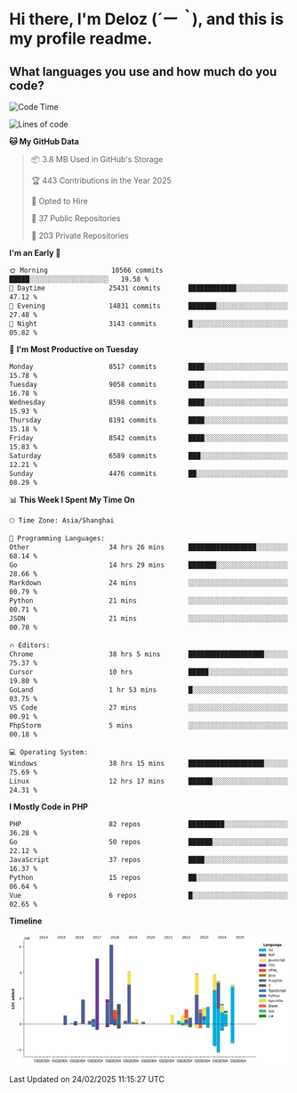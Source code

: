 # **Hi there, I'm Deloz (*´ー｀*), and this is my profile readme.**

## **What languages you use and how much do you code?**

<!--START_SECTION:waka-->
![Code Time](http://img.shields.io/badge/Code%20Time-5%2C753%20hrs%206%20mins-blue)

![Lines of code](https://img.shields.io/badge/From%20Hello%20World%20I%27ve%20Written-48.0%20million%20lines%20of%20code-blue)

**🐱 My GitHub Data** 

> 📦 3.8 MB Used in GitHub's Storage 
 > 
> 🏆 443 Contributions in the Year 2025
 > 
> 💼 Opted to Hire
 > 
> 📜 37 Public Repositories 
 > 
> 🔑 203 Private Repositories 
 > 
**I'm an Early 🐤** 

```text
🌞 Morning                10566 commits       █████░░░░░░░░░░░░░░░░░░░░   19.58 % 
🌆 Daytime                25431 commits       ████████████░░░░░░░░░░░░░   47.12 % 
🌃 Evening                14831 commits       ███████░░░░░░░░░░░░░░░░░░   27.48 % 
🌙 Night                  3143 commits        █░░░░░░░░░░░░░░░░░░░░░░░░   05.82 % 
```
📅 **I'm Most Productive on Tuesday** 

```text
Monday                   8517 commits        ████░░░░░░░░░░░░░░░░░░░░░   15.78 % 
Tuesday                  9058 commits        ████░░░░░░░░░░░░░░░░░░░░░   16.78 % 
Wednesday                8598 commits        ████░░░░░░░░░░░░░░░░░░░░░   15.93 % 
Thursday                 8191 commits        ████░░░░░░░░░░░░░░░░░░░░░   15.18 % 
Friday                   8542 commits        ████░░░░░░░░░░░░░░░░░░░░░   15.83 % 
Saturday                 6589 commits        ███░░░░░░░░░░░░░░░░░░░░░░   12.21 % 
Sunday                   4476 commits        ██░░░░░░░░░░░░░░░░░░░░░░░   08.29 % 
```


📊 **This Week I Spent My Time On** 

```text
🕑︎ Time Zone: Asia/Shanghai

💬 Programming Languages: 
Other                    34 hrs 26 mins      █████████████████░░░░░░░░   68.14 % 
Go                       14 hrs 29 mins      ███████░░░░░░░░░░░░░░░░░░   28.66 % 
Markdown                 24 mins             ░░░░░░░░░░░░░░░░░░░░░░░░░   00.79 % 
Python                   21 mins             ░░░░░░░░░░░░░░░░░░░░░░░░░   00.71 % 
JSON                     21 mins             ░░░░░░░░░░░░░░░░░░░░░░░░░   00.70 % 

🔥 Editors: 
Chrome                   38 hrs 5 mins       ███████████████████░░░░░░   75.37 % 
Cursor                   10 hrs              █████░░░░░░░░░░░░░░░░░░░░   19.80 % 
GoLand                   1 hr 53 mins        █░░░░░░░░░░░░░░░░░░░░░░░░   03.75 % 
VS Code                  27 mins             ░░░░░░░░░░░░░░░░░░░░░░░░░   00.91 % 
PhpStorm                 5 mins              ░░░░░░░░░░░░░░░░░░░░░░░░░   00.18 % 

💻 Operating System: 
Windows                  38 hrs 15 mins      ███████████████████░░░░░░   75.69 % 
Linux                    12 hrs 17 mins      ██████░░░░░░░░░░░░░░░░░░░   24.31 % 
```

**I Mostly Code in PHP** 

```text
PHP                      82 repos            █████████░░░░░░░░░░░░░░░░   36.28 % 
Go                       50 repos            ██████░░░░░░░░░░░░░░░░░░░   22.12 % 
JavaScript               37 repos            ████░░░░░░░░░░░░░░░░░░░░░   16.37 % 
Python                   15 repos            ██░░░░░░░░░░░░░░░░░░░░░░░   06.64 % 
Vue                      6 repos             █░░░░░░░░░░░░░░░░░░░░░░░░   02.65 % 
```



**Timeline**

![Lines of Code chart](https://raw.githubusercontent.com/deloz/deloz/main/assets/bar_graph.png)


 Last Updated on 24/02/2025 11:15:27 UTC
<!--END_SECTION:waka-->
